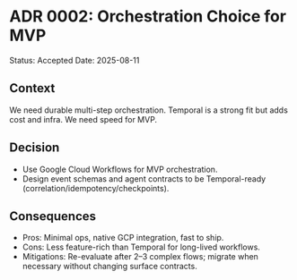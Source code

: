 # ADR 0002: Orchestration Choice for MVP

Status: Accepted
Date: 2025-08-11

## Context
We need durable multi-step orchestration. Temporal is a strong fit but adds cost and infra. We need speed for MVP.

## Decision
- Use Google Cloud Workflows for MVP orchestration.
- Design event schemas and agent contracts to be Temporal-ready (correlation/idempotency/checkpoints).

## Consequences
- Pros: Minimal ops, native GCP integration, fast to ship.
- Cons: Less feature-rich than Temporal for long-lived workflows.
- Mitigations: Re-evaluate after 2–3 complex flows; migrate when necessary without changing surface contracts.


